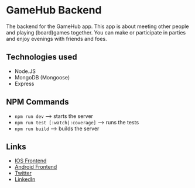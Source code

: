 # GameHub Backend

The backend for the GameHub app. This app is about meeting other people and playing (board)games together. You can make or participate in parties and enjoy evenings with friends and foes.

## Technologies used

- Node.JS
- MongoDB (Mongoose)
- Express

## NPM Commands

- `npm run dev` --> starts the server
- `npm run test [:watch|:coverage]` --> runs the tests
- `npm run build` --> builds the server

## Links

- [IOS Frontend](https://github.com/MoutPessemier/GameHub-IOS)
- [Android Frontend](https://github.com/MoutPessemier/GameHub-Android)
- [Twitter](https://twitter.com/MoutPessemier)
- [LinkedIn](https://www.linkedin.com/in/moutpessemier/)
